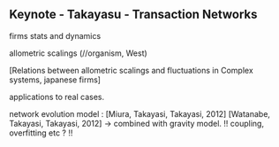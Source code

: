 
## Keynote - Takayasu - Transaction Networks

firms stats and dynamics

allometric scalings (//organism, West)

[Relations between allometric scalings and fluctuations in Complex systems, japanese firms]

applications to real cases.


network evolution model : [Miura, Takayasi, Takayasi, 2012]
[Watanabe, Takayasi, Takayasi, 2012]
-> combined with gravity model. !! coupling, overfitting etc ? !!
